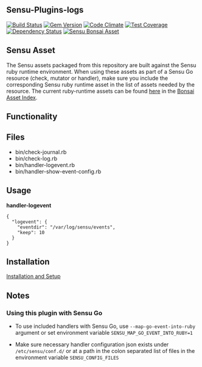 ## Sensu-Plugins-logs

[ ![Build Status](https://travis-ci.org/sensu-plugins/sensu-plugins-logs.svg?branch=master)](https://travis-ci.org/sensu-plugins/sensu-plugins-logs)
[![Gem Version](https://badge.fury.io/rb/sensu-plugins-logs.svg)](http://badge.fury.io/rb/sensu-plugins-logs)
[![Code Climate](https://codeclimate.com/github/sensu-plugins/sensu-plugins-logs/badges/gpa.svg)](https://codeclimate.com/github/sensu-plugins/sensu-plugins-logs)
[![Test Coverage](https://codeclimate.com/github/sensu-plugins/sensu-plugins-logs/badges/coverage.svg)](https://codeclimate.com/github/sensu-plugins/sensu-plugins-logs)
[![Dependency Status](https://gemnasium.com/sensu-plugins/sensu-plugins-logs.svg)](https://gemnasium.com/sensu-plugins/sensu-plugins-logs)
[![Sensu Bonsai Asset](https://img.shields.io/badge/Bonsai-Download%20Me-brightgreen.svg?colorB=89C967&logo=sensu)](https://bonsai.sensu.io/assets/sensu-plugins/sensu-plugins-logs)

## Sensu Asset  
  The Sensu assets packaged from this repository are built against the Sensu ruby runtime environment. When using these assets as part of a Sensu Go resource (check, mutator or handler), make sure you include the corresponding Sensu ruby runtime asset in the list of assets needed by the resource.  The current ruby-runtime assets can be found [here](https://bonsai.sensu.io/assets/sensu/sensu-ruby-runtime) in the [Bonsai Asset Index](bonsai.sensu.io).

## Functionality

## Files
 * bin/check-journal.rb
 * bin/check-log.rb
 * bin/handler-logevent.rb
 * bin/handler-show-event-config.rb

## Usage

**handler-logevent**
```
{
  "logevent": {
    "eventdir": "/var/log/sensu/events",
    "keep": 10
  }
}
```

## Installation

[Installation and Setup](http://sensu-plugins.io/docs/installation_instructions.html)

## Notes
### Using this plugin with Sensu Go
* To use included handlers with Sensu Go, use `--map-go-event-into-ruby` argument or set environment variable `SENSU_MAP_GO_EVENT_INTO_RUBY=1`

* Make sure necessary handler configuration json exists under `/etc/sensu/conf.d/` or at a path in the colon separated list of files in the environment variable `SENSU_CONFIG_FILES` 
